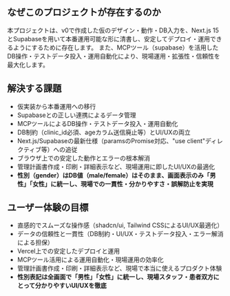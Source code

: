 ## なぜこのプロジェクトが存在するのか
本プロジェクトは、v0で作成した仮のデザイン・動作・DB入力を、Next.js 15とSupabaseを用いて本番運用可能な形に清書し、安定してデプロイ・運用できるようにするために存在します。
また、MCPツール（supabase）を活用したDB操作・テストデータ投入・運用自動化により、現場運用・拡張性・信頼性を最大化します。

## 解決する課題
- 仮実装から本番運用への移行
- Supabaseとの正しい連携によるデータ管理
- MCPツールによるDB操作・テストデータ投入・運用自動化
- DB制約（clinic_id必須、ageカラム送信廃止等）とUI/UXの両立
- Next.js/Supabaseの最新仕様（paramsのPromise対応、"use client"ディレクティブ等）への追従
- ブラウザ上での安定した動作とエラーの根本解消
- 管理計画書作成・印刷・詳細表示など、現場運用に即したUI/UXの最適化
- **性別（gender）はDB値（male/female）はそのまま、画面表示のみ「男性」「女性」に統一し、現場での一貫性・分かりやすさ・誤解防止を実現**

## ユーザー体験の目標
- 直感的でスムーズな操作感（shadcn/ui, Tailwind CSSによるUI/UX最適化）
- データの信頼性と一貫性（DB制約・UI/UX・テストデータ投入・エラー解消による担保）
- Vercel上での安定したデプロイと運用
- MCPツール活用による運用自動化・現場運用の効率化
- 管理計画書作成・印刷・詳細表示など、現場で本当に使えるプロダクト体験
- **性別表記は全画面で「男性」「女性」に統一し、現場スタッフ・患者双方にとって分かりやすいUI/UXを徹底**
